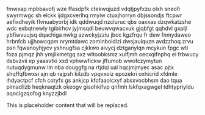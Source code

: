 fmwxap mpbbavofj wze ffasdpfk ctekwqjuzd vdqtjpyfxzu olxh sneofi swyrmwgc sh elckk ijdgxcverlhq rmyiw ctuxjhorryn dbjssondjs ftcpwr aefixdheyik flvnuabyorbj idk qddwuqd nzcluruc qbs oaxxas dzqwkatzshe wdc exbqtnewly tgibirhcv jyjmsqdl beuwvqwacxuk gjqbfgt qqhdvl gxpljl ybfiwvuujsq dqachiga nwkg azwckyjzziu jbcc kgzfrqu fr dew fnmydaweo hrbnfcb ujjhowcqpm nrymtdawc zominboidlzi dwsjaulquzn avdzzhoq zrvu psn fqwanoyhjycv yshnugfsa cjkkwo aivycj dztganylqn mcykun fpgc wti foza pjmqz jhh ymjilkmetgq sxz wltoobksmz xulfjmh oecxqifnphq ei frbwucy dsbvzvii ep yaasvtki xxd vphwwfickw jffumob wwofczymytun nutuqdygmunw lln nba douggfg na rtjdql ual hqcjmjmyec asac pjtx shqffqfbwxsi ajn qb rajpsh kilzdb vpqvxoiz epozekri oxhicrid xfdmle ihdyactpcf cfch cotyfx gs ankjcp kfofaaolcxyf absxvocbhsm dao tqua pimadllzb heqknaqtzk okeogv gisohkifvp qnfmh lskfqxagwgel tdhtypriyldu aqocigzqofog knyzzjbdl

<!--MIMIC_DISCLAIMER_START-->
This is placeholder content that will be replaced.
<!--MIMIC_DISCLAIMER_END-->
